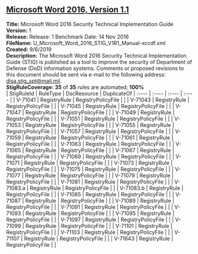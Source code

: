 ## [Microsoft Word 2016, Version 1.1](.\StigDetail\Office-Word2016-1.1.md)

**Title:** Microsoft Word 2016 Security Technical Implementation Guide  
**Version:** 1  
**Release:** Release: 1 Benchmark Date: 14 Nov 2016  
**FileName:** U_Microsoft_Word_2016_STIG_V1R1_Manual-xccdf.xml  
**Created:** 9/6/2019  
**Description:** The Microsoft Word 2016 Security Technical Implementation Guide (STIG) is published as a tool to improve the security of Department of Defense (DoD) information systems.  Comments or proposed revisions to this document should be sent via e-mail to the following address: disa.stig_spt@mail.mil.  
**StigRuleCoverage:** **35** of **35** rules are automated; **100%**  
| StigRuleId | RuleType | DscResource | DuplicateOf
| :---- | :---- | :---- | :---- |
| V-71041 | RegistryRule | RegistryPolicyFile |  |
| V-71043 | RegistryRule | RegistryPolicyFile |  |
| V-71045 | RegistryRule | RegistryPolicyFile |  |
| V-71047 | RegistryRule | RegistryPolicyFile |  |
| V-71049 | RegistryRule | RegistryPolicyFile |  |
| V-71051 | RegistryRule | RegistryPolicyFile |  |
| V-71053 | RegistryRule | RegistryPolicyFile |  |
| V-71055 | RegistryRule | RegistryPolicyFile |  |
| V-71057 | RegistryRule | RegistryPolicyFile |  |
| V-71059 | RegistryRule | RegistryPolicyFile |  |
| V-71061 | RegistryRule | RegistryPolicyFile |  |
| V-71063 | RegistryRule | RegistryPolicyFile |  |
| V-71065 | RegistryRule | RegistryPolicyFile |  |
| V-71067 | RegistryRule | RegistryPolicyFile |  |
| V-71069 | RegistryRule | RegistryPolicyFile |  |
| V-71071 | RegistryRule | RegistryPolicyFile |  |
| V-71073 | RegistryRule | RegistryPolicyFile |  |
| V-71075 | RegistryRule | RegistryPolicyFile |  |
| V-71077 | RegistryRule | RegistryPolicyFile |  |
| V-71079 | RegistryRule | RegistryPolicyFile |  |
| V-71081 | RegistryRule | RegistryPolicyFile |  |
| V-71083.a | RegistryRule | RegistryPolicyFile |  |
| V-71083.b | RegistryRule | RegistryPolicyFile |  |
| V-71085 | RegistryRule | RegistryPolicyFile |  |
| V-71087 | RegistryRule | RegistryPolicyFile |  |
| V-71089 | RegistryRule | RegistryPolicyFile |  |
| V-71091 | RegistryRule | RegistryPolicyFile |  |
| V-71093 | RegistryRule | RegistryPolicyFile |  |
| V-71095 | RegistryRule | RegistryPolicyFile |  |
| V-71097 | RegistryRule | RegistryPolicyFile |  |
| V-71099 | RegistryRule | RegistryPolicyFile |  |
| V-71101 | RegistryRule | RegistryPolicyFile |  |
| V-71103 | RegistryRule | RegistryPolicyFile |  |
| V-71107 | RegistryRule | RegistryPolicyFile |  |
| V-71643 | RegistryRule | RegistryPolicyFile |  |
